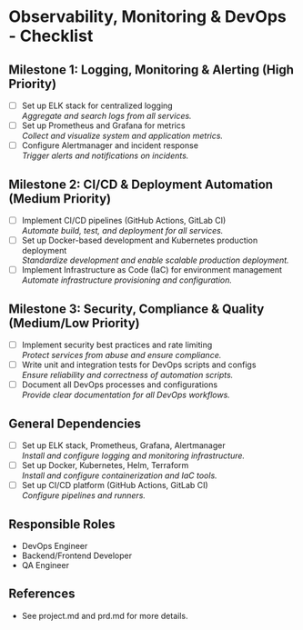 # Observability, Monitoring & DevOps - Checklist

## Milestone 1: Logging, Monitoring & Alerting (High Priority)
- [ ] Set up ELK stack for centralized logging  
  _Aggregate and search logs from all services._
- [ ] Set up Prometheus and Grafana for metrics  
  _Collect and visualize system and application metrics._
- [ ] Configure Alertmanager and incident response  
  _Trigger alerts and notifications on incidents._

## Milestone 2: CI/CD & Deployment Automation (Medium Priority)
- [ ] Implement CI/CD pipelines (GitHub Actions, GitLab CI)  
  _Automate build, test, and deployment for all services._
- [ ] Set up Docker-based development and Kubernetes production deployment  
  _Standardize development and enable scalable production deployment._
- [ ] Implement Infrastructure as Code (IaC) for environment management  
  _Automate infrastructure provisioning and configuration._

## Milestone 3: Security, Compliance & Quality (Medium/Low Priority)
- [ ] Implement security best practices and rate limiting  
  _Protect services from abuse and ensure compliance._
- [ ] Write unit and integration tests for DevOps scripts and configs  
  _Ensure reliability and correctness of automation scripts._
- [ ] Document all DevOps processes and configurations  
  _Provide clear documentation for all DevOps workflows._

## General Dependencies
- [ ] Set up ELK stack, Prometheus, Grafana, Alertmanager  
  _Install and configure logging and monitoring infrastructure._
- [ ] Set up Docker, Kubernetes, Helm, Terraform  
  _Install and configure containerization and IaC tools._
- [ ] Set up CI/CD platform (GitHub Actions, GitLab CI)  
  _Configure pipelines and runners._

## Responsible Roles
- DevOps Engineer
- Backend/Frontend Developer
- QA Engineer

## References
- See project.md and prd.md for more details. 